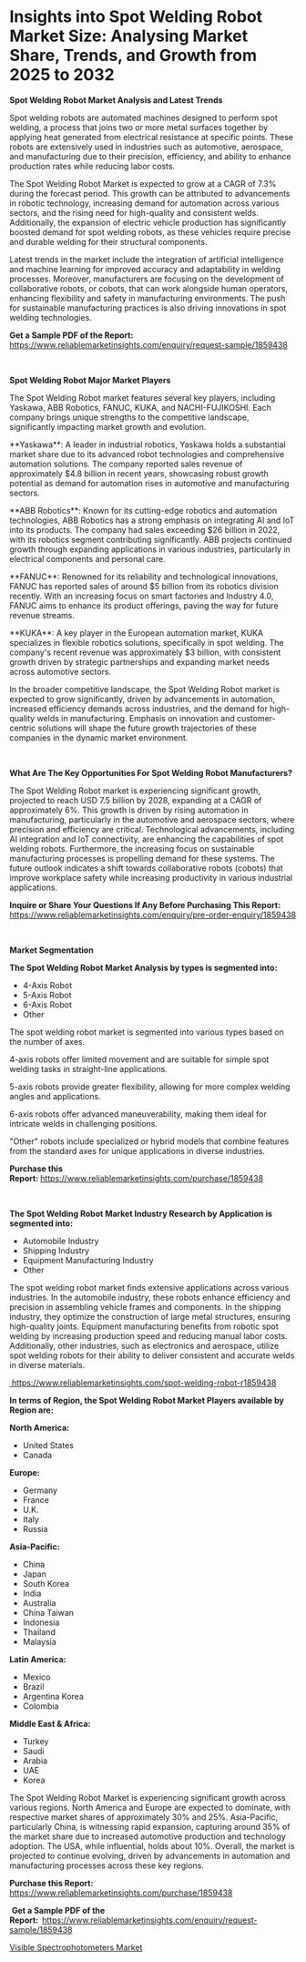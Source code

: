 <p><h1>Insights into Spot Welding Robot Market Size: Analysing Market Share, Trends, and Growth from 2025 to 2032</h1></p><p><strong>Spot Welding Robot Market Analysis and Latest Trends</strong></p>
<p><p>Spot welding robots are automated machines designed to perform spot welding, a process that joins two or more metal surfaces together by applying heat generated from electrical resistance at specific points. These robots are extensively used in industries such as automotive, aerospace, and manufacturing due to their precision, efficiency, and ability to enhance production rates while reducing labor costs.</p><p>The Spot Welding Robot Market is expected to grow at a CAGR of 7.3% during the forecast period. This growth can be attributed to advancements in robotic technology, increasing demand for automation across various sectors, and the rising need for high-quality and consistent welds. Additionally, the expansion of electric vehicle production has significantly boosted demand for spot welding robots, as these vehicles require precise and durable welding for their structural components. </p><p>Latest trends in the market include the integration of artificial intelligence and machine learning for improved accuracy and adaptability in welding processes. Moreover, manufacturers are focusing on the development of collaborative robots, or cobots, that can work alongside human operators, enhancing flexibility and safety in manufacturing environments. The push for sustainable manufacturing practices is also driving innovations in spot welding technologies.</p></p>
<p><strong>Get a Sample PDF of the Report:&nbsp;</strong> <a href="https://www.reliablemarketinsights.com/enquiry/request-sample/1859438?utm_campaign=2280&utm_medium=2&utm_source=Github&utm_content=ia&utm_term=08042025&utm_id=spot-welding-robot">https://www.reliablemarketinsights.com/enquiry/request-sample/1859438</a></p>
<p>&nbsp;</p>
<p><strong>Spot Welding Robot Major Market Players</strong></p>
<p><p>The Spot Welding Robot market features several key players, including Yaskawa, ABB Robotics, FANUC, KUKA, and NACHI-FUJIKOSHI. Each company brings unique strengths to the competitive landscape, significantly impacting market growth and evolution.</p><p>**Yaskawa**: A leader in industrial robotics, Yaskawa holds a substantial market share due to its advanced robot technologies and comprehensive automation solutions. The company reported sales revenue of approximately $4.8 billion in recent years, showcasing robust growth potential as demand for automation rises in automotive and manufacturing sectors.</p><p>**ABB Robotics**: Known for its cutting-edge robotics and automation technologies, ABB Robotics has a strong emphasis on integrating AI and IoT into its products. The company had sales exceeding $26 billion in 2022, with its robotics segment contributing significantly. ABB projects continued growth through expanding applications in various industries, particularly in electrical components and personal care.</p><p>**FANUC**: Renowned for its reliability and technological innovations, FANUC has reported sales of around $5 billion from its robotics division recently. With an increasing focus on smart factories and Industry 4.0, FANUC aims to enhance its product offerings, paving the way for future revenue streams.</p><p>**KUKA**: A key player in the European automation market, KUKA specializes in flexible robotics solutions, specifically in spot welding. The company's recent revenue was approximately $3 billion, with consistent growth driven by strategic partnerships and expanding market needs across automotive sectors.</p><p>In the broader competitive landscape, the Spot Welding Robot market is expected to grow significantly, driven by advancements in automation, increased efficiency demands across industries, and the demand for high-quality welds in manufacturing. Emphasis on innovation and customer-centric solutions will shape the future growth trajectories of these companies in the dynamic market environment.</p></p>
<p>&nbsp;</p>
<p><strong>What Are The Key Opportunities For Spot Welding Robot Manufacturers?</strong></p>
<p><p>The Spot Welding Robot market is experiencing significant growth, projected to reach USD 7.5 billion by 2028, expanding at a CAGR of approximately 6%. This growth is driven by rising automation in manufacturing, particularly in the automotive and aerospace sectors, where precision and efficiency are critical. Technological advancements, including AI integration and IoT connectivity, are enhancing the capabilities of spot welding robots. Furthermore, the increasing focus on sustainable manufacturing processes is propelling demand for these systems. The future outlook indicates a shift towards collaborative robots (cobots) that improve workplace safety while increasing productivity in various industrial applications.</p></p>
<p><strong>Inquire or Share Your Questions If Any Before Purchasing This Report:</strong> <a href="https://www.reliablemarketinsights.com/enquiry/pre-order-enquiry/1859438?utm_campaign=2280&utm_medium=2&utm_source=Github&utm_content=ia&utm_term=08042025&utm_id=spot-welding-robot">https://www.reliablemarketinsights.com/enquiry/pre-order-enquiry/1859438</a></p>
<p>&nbsp;</p>
<p><strong>Market Segmentation</strong></p>
<p><strong>The Spot Welding Robot Market Analysis by types is segmented into:</strong></p>
<p><ul><li>4-Axis Robot</li><li>5-Axis Robot</li><li>6-Axis Robot</li><li>Other</li></ul></p>
<p><p>The spot welding robot market is segmented into various types based on the number of axes. </p><p>4-axis robots offer limited movement and are suitable for simple spot welding tasks in straight-line applications. </p><p>5-axis robots provide greater flexibility, allowing for more complex welding angles and applications. </p><p>6-axis robots offer advanced maneuverability, making them ideal for intricate welds in challenging positions. </p><p>"Other" robots include specialized or hybrid models that combine features from the standard axes for unique applications in diverse industries.</p></p>
<p><strong>Purchase this Report:&nbsp;</strong><a href="https://www.reliablemarketinsights.com/purchase/1859438?utm_campaign=2280&utm_medium=2&utm_source=Github&utm_content=ia&utm_term=08042025&utm_id=spot-welding-robot">https://www.reliablemarketinsights.com/purchase/1859438</a></p>
<p>&nbsp;</p>
<p><strong>The Spot Welding Robot Market Industry Research by Application is segmented into:</strong></p>
<p><ul><li>Automobile Industry</li><li>Shipping Industry</li><li>Equipment Manufacturing Industry</li><li>Other</li></ul></p>
<p><p>The spot welding robot market finds extensive applications across various industries. In the automobile industry, these robots enhance efficiency and precision in assembling vehicle frames and components. In the shipping industry, they optimize the construction of large metal structures, ensuring high-quality joints. Equipment manufacturing benefits from robotic spot welding by increasing production speed and reducing manual labor costs. Additionally, other industries, such as electronics and aerospace, utilize spot welding robots for their ability to deliver consistent and accurate welds in diverse materials.</p></p>
<p><a href="https://www.reliablemarketinsights.com/spot-welding-robot-r1859438?utm_campaign=2280&utm_medium=2&utm_source=Github&utm_content=ia&utm_term=08042025&utm_id=spot-welding-robot">&nbsp;https://www.reliablemarketinsights.com/spot-welding-robot-r1859438</a></p>
<p><strong>In terms of Region, the Spot Welding Robot Market Players available by Region are:</strong></p>
<p>
    <p> <strong> North America: </strong>
        <ul>
            <li>United States</li>
            <li>Canada</li>
        </ul>
        </p> 
    <p> <strong> Europe: </strong>
        <ul>
            <li>Germany</li>
            <li>France</li>
            <li>U.K.</li>
            <li>Italy</li>
            <li>Russia</li>
        </ul>
        </p> 
    <p> <strong> Asia-Pacific: </strong>
        <ul>
            <li>China</li>
            <li>Japan</li>
            <li>South Korea</li>
            <li>India</li>
            <li>Australia</li>
            <li>China Taiwan</li>
            <li>Indonesia</li>
            <li>Thailand</li>
            <li>Malaysia</li>
        </ul>
        </p> 
    <p> <strong> Latin America: </strong>
        <ul>
            <li>Mexico</li>
            <li>Brazil</li>
            <li>Argentina Korea</li>
            <li>Colombia</li>
        </ul>
        </p> 
    <p> <strong> Middle East & Africa: </strong>
        <ul>
            <li>Turkey</li>
            <li>Saudi</li>
            <li>Arabia</li>
            <li>UAE</li>
            <li>Korea</li>
        </ul>
    </p>
    </p>
<p><p>The Spot Welding Robot Market is experiencing significant growth across various regions. North America and Europe are expected to dominate, with respective market shares of approximately 30% and 25%. Asia-Pacific, particularly China, is witnessing rapid expansion, capturing around 35% of the market share due to increased automotive production and technology adoption. The USA, while influential, holds about 10%. Overall, the market is projected to continue evolving, driven by advancements in automation and manufacturing processes across these key regions.</p></p>
<p><strong>Purchase this Report: </strong><a href="https://www.reliablemarketinsights.com/purchase/1859438?utm_campaign=2280&utm_medium=2&utm_source=Github&utm_content=ia&utm_term=08042025&utm_id=spot-welding-robot">https://www.reliablemarketinsights.com/purchase/1859438</a></p>
<p>&nbsp;<strong>Get a Sample PDF of the Report:&nbsp;&nbsp;</strong><a href="https://www.reliablemarketinsights.com/enquiry/request-sample/1859438?utm_campaign=2280&utm_medium=2&utm_source=Github&utm_content=ia&utm_term=08042025&utm_id=spot-welding-robot">https://www.reliablemarketinsights.com/enquiry/request-sample/1859438</a></p>
<p><strong></strong></p>
<p><p><a href="https://github.com/NargisHussain75/Market-Research-Report-List-2/blob/main/visible-spectrophotometers-market.md?utm_campaign=2280&utm_medium=2&utm_source=Github&utm_content=ia&utm_term=08042025&utm_id=spot-welding-robot">Visible Spectrophotometers Market</a></p></p>
